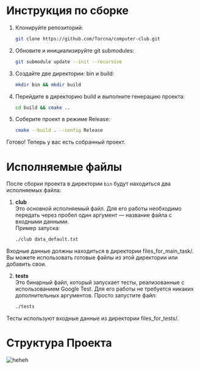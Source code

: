 # Инструкция по сборке

1. Клонируйте репозиторий:
   ```bash
   git clone https://github.com/Torcna/computer-club.git
2. Обновите и инициализируйте git submodules:
   ```bash
   git submodule update --init --recursive
3. Создайте две директории: bin и build:
   ```bash
   mkdir bin && mkdir build
4. Перейдите в директорию build и выполните генерацию проекта:
   ```bash
   cd build && cmake ..
5. Соберите проект в режиме Release:
   ```bash
   cmake --build . --config Release

Готово! Теперь у вас есть собранный проект.

# Исполняемые файлы

После сборки проекта в директории `bin` будут находиться два исполняемых файла:

1. **club**  
   Это основной исполняемый файл. Для его работы необходимо передать через пробел один аргумент — название файла с входными данными.  
   Пример запуска:
   ```bash
   ./club data_default.txt
Входные данные должны находиться в директории files_for_main_task/. Вы можете использовать готовые файлы из этой директории или добавить свои.

2. **tests**   
   Это бинарный файл, который запускает тесты, реализованные с использованием Google Test.
   Для его работы не требуется никаких дополнительных аргументов. Просто запустите файл:
   ```bash
   ./tests

Тесты используют входные данные из директории files_for_tests/.

# Структура Проекта

![heheh](https://github.com/user-attachments/assets/87192843-305d-45cc-9bba-78a5639bc7b9)

